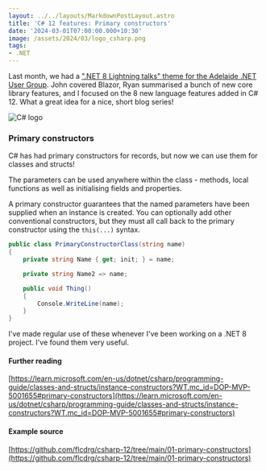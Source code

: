 ```yaml
---
layout: ../../layouts/MarkdownPostLayout.astro
title: 'C# 12 features: Primary constructors'
date: '2024-03-01T07:00:00.000+10:30'
image: /assets/2024/03/logo_csharp.png
tags:
- .NET
---
```


Last month, we had a [".NET 8 Lightning talks" theme for the Adelaide .NET User Group](https://www.meetup.com/adelaide-dotnet/events/298685906/). John covered Blazor, Ryan summarised a bunch of new core library features, and I focused on the 8 new language features added in C# 12. What a great idea for a nice, short blog series!

![C# logo](/assets/2024/03/logo_csharp.png)

### Primary constructors

C# has had primary constructors for records, but now we can use them for classes and structs!

The parameters can be used anywhere within the class - methods, local functions as well as initialising fields and properties.

A primary constructor guarantees that the named parameters have been supplied when an instance is created. You can optionally add other conventional constructors, but they must all call back to the primary constructor using the `this(...)` syntax.

```csharp
public class PrimaryConstructorClass(string name)
{
    private string Name { get; init; } = name;

    private string Name2 => name;

    public void Thing()
    {
        Console.WriteLine(name);
    }
}
```

I've made regular use of these whenever I've been working on a .NET 8 project. I've found them very useful.

#### Further reading

[https://learn.microsoft.com/en-us/dotnet/csharp/programming-guide/classes-and-structs/instance-constructors?WT.mc_id=DOP-MVP-5001655#primary-constructors](https://learn.microsoft.com/en-us/dotnet/csharp/programming-guide/classes-and-structs/instance-constructors?WT.mc_id=DOP-MVP-5001655#primary-constructors)

#### Example source

[https://github.com/flcdrg/csharp-12/tree/main/01-primary-constructors](https://github.com/flcdrg/csharp-12/tree/main/01-primary-constructors)
